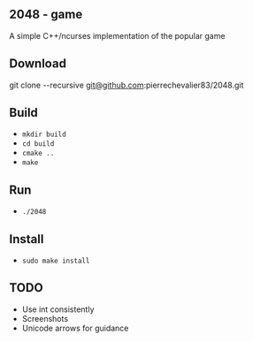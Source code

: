 2048 - game
-----------
A simple C++/ncurses implementation of the popular game

Download
--------
git clone --recursive git@github.com:pierrechevalier83/2048.git

Build
-----
- `mkdir build`
- `cd build`
- `cmake ..`
- `make`

Run
---
- `./2048`

Install
---
- `sudo make install`

TODO
----
- Use int consistently
- Screenshots
- Unicode arrows for guidance
